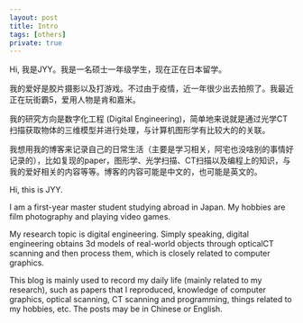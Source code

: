 ```yaml
---
layout: post
title: Intro
tags: [others]
private: true
---
```


Hi, 我是JYY。我是一名硕士一年级学生，现在正在日本留学。

我的爱好是胶片摄影以及打游戏。不过由于疫情，近一年很少出去拍照了。我最近正在玩街霸5，爱用人物是肯和嘉米。


我的研究方向是数字化工程 (Digital Engineering)，简单地来说就是通过光学CT扫描获取物体的三维模型并进行处理，与计算机图形学有比较大的的关联。

我想用我的博客来记录自己的日常生活（主要是学习相关，阿宅也没啥别的事情好记录的），比如复现的paper，图形学、光学扫描、CT扫描以及编程上的知识，与我的爱好相关的内容等等。博客的内容可能是中文的，也可能是英文的。



Hi, this is JYY.

I am a first-year master student studying abroad in Japan. My hobbies are film photography and playing video games. 

My research topic is digital engineering. Simply speaking, digital engineering obtains 3d models of real-world objects through opticalCT scanning and then process them, which is closely related to computer graphics.   

This blog is mainly used to record my daily life (mainly related to my research), such as papers that I reproduced, knowledge of computer graphics, optical scanning, CT scanning and programming, things related to my hobbies, etc. The posts may be in Chinese or English.  
